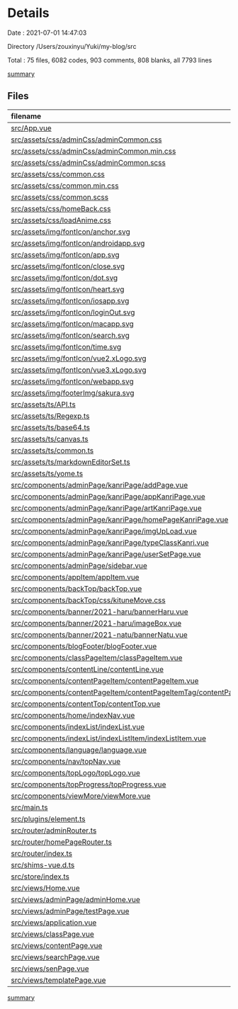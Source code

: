 # Details

Date : 2021-07-01 14:47:03

Directory /Users/zouxinyu/Yuki/my-blog/src

Total : 75 files,  6082 codes, 903 comments, 808 blanks, all 7793 lines

[summary](results.md)

## Files
| filename | language | code | comment | blank | total |
| :--- | :--- | ---: | ---: | ---: | ---: |
| [src/App.vue](/src/App.vue) | Vue | 83 | 7 | 16 | 106 |
| [src/assets/css/adminCss/adminCommon.css](/src/assets/css/adminCss/adminCommon.css) | CSS | 15 | 6 | 4 | 25 |
| [src/assets/css/adminCss/adminCommon.min.css](/src/assets/css/adminCss/adminCommon.min.css) | CSS | 1 | 0 | 1 | 2 |
| [src/assets/css/adminCss/adminCommon.scss](/src/assets/css/adminCss/adminCommon.scss) | SCSS | 17 | 8 | 4 | 29 |
| [src/assets/css/common.css](/src/assets/css/common.css) | CSS | 1 | 0 | 0 | 1 |
| [src/assets/css/common.min.css](/src/assets/css/common.min.css) | CSS | 1 | 0 | 0 | 1 |
| [src/assets/css/common.scss](/src/assets/css/common.scss) | SCSS | 3 | 4 | 2 | 9 |
| [src/assets/css/homeBack.css](/src/assets/css/homeBack.css) | CSS | 52 | 3 | 8 | 63 |
| [src/assets/css/loadAnime.css](/src/assets/css/loadAnime.css) | CSS | 54 | 1 | 7 | 62 |
| [src/assets/img/fontIcon/anchor.svg](/src/assets/img/fontIcon/anchor.svg) | XML | 1 | 0 | 0 | 1 |
| [src/assets/img/fontIcon/androidapp.svg](/src/assets/img/fontIcon/androidapp.svg) | XML | 1 | 0 | 0 | 1 |
| [src/assets/img/fontIcon/app.svg](/src/assets/img/fontIcon/app.svg) | XML | 1 | 0 | 0 | 1 |
| [src/assets/img/fontIcon/close.svg](/src/assets/img/fontIcon/close.svg) | XML | 1 | 0 | 0 | 1 |
| [src/assets/img/fontIcon/dot.svg](/src/assets/img/fontIcon/dot.svg) | XML | 1 | 0 | 0 | 1 |
| [src/assets/img/fontIcon/heart.svg](/src/assets/img/fontIcon/heart.svg) | XML | 1 | 0 | 0 | 1 |
| [src/assets/img/fontIcon/iosapp.svg](/src/assets/img/fontIcon/iosapp.svg) | XML | 1 | 0 | 0 | 1 |
| [src/assets/img/fontIcon/loginOut.svg](/src/assets/img/fontIcon/loginOut.svg) | XML | 1 | 0 | 0 | 1 |
| [src/assets/img/fontIcon/macapp.svg](/src/assets/img/fontIcon/macapp.svg) | XML | 1 | 0 | 0 | 1 |
| [src/assets/img/fontIcon/search.svg](/src/assets/img/fontIcon/search.svg) | XML | 1 | 0 | 0 | 1 |
| [src/assets/img/fontIcon/time.svg](/src/assets/img/fontIcon/time.svg) | XML | 1 | 0 | 0 | 1 |
| [src/assets/img/fontIcon/vue2.xLogo.svg](/src/assets/img/fontIcon/vue2.xLogo.svg) | XML | 1 | 0 | 0 | 1 |
| [src/assets/img/fontIcon/vue3.xLogo.svg](/src/assets/img/fontIcon/vue3.xLogo.svg) | XML | 1 | 0 | 0 | 1 |
| [src/assets/img/fontIcon/webapp.svg](/src/assets/img/fontIcon/webapp.svg) | XML | 1 | 0 | 0 | 1 |
| [src/assets/img/footerImg/sakura.svg](/src/assets/img/footerImg/sakura.svg) | XML | 25 | 0 | 0 | 25 |
| [src/assets/ts/API.ts](/src/assets/ts/API.ts) | TypeScript | 2 | 7 | 2 | 11 |
| [src/assets/ts/Regexp.ts](/src/assets/ts/Regexp.ts) | TypeScript | 4 | 6 | 2 | 12 |
| [src/assets/ts/base64.ts](/src/assets/ts/base64.ts) | TypeScript | 14 | 9 | 1 | 24 |
| [src/assets/ts/canvas.ts](/src/assets/ts/canvas.ts) | TypeScript | 93 | 12 | 10 | 115 |
| [src/assets/ts/common.ts](/src/assets/ts/common.ts) | TypeScript | 69 | 46 | 15 | 130 |
| [src/assets/ts/markdownEditorSet.ts](/src/assets/ts/markdownEditorSet.ts) | TypeScript | 54 | 25 | 13 | 92 |
| [src/assets/ts/yome.ts](/src/assets/ts/yome.ts) | TypeScript | 18 | 1 | 2 | 21 |
| [src/components/adminPage/kanriPage/addPage.vue](/src/components/adminPage/kanriPage/addPage.vue) | Vue | 421 | 79 | 51 | 551 |
| [src/components/adminPage/kanriPage/appKanriPage.vue](/src/components/adminPage/kanriPage/appKanriPage.vue) | Vue | 191 | 30 | 26 | 247 |
| [src/components/adminPage/kanriPage/artKanriPage.vue](/src/components/adminPage/kanriPage/artKanriPage.vue) | Vue | 161 | 41 | 20 | 222 |
| [src/components/adminPage/kanriPage/homePageKanriPage.vue](/src/components/adminPage/kanriPage/homePageKanriPage.vue) | Vue | 135 | 24 | 12 | 171 |
| [src/components/adminPage/kanriPage/imgUpLoad.vue](/src/components/adminPage/kanriPage/imgUpLoad.vue) | Vue | 87 | 8 | 13 | 108 |
| [src/components/adminPage/kanriPage/typeClassKanri.vue](/src/components/adminPage/kanriPage/typeClassKanri.vue) | Vue | 6 | 0 | 1 | 7 |
| [src/components/adminPage/kanriPage/userSetPage.vue](/src/components/adminPage/kanriPage/userSetPage.vue) | Vue | 214 | 32 | 35 | 281 |
| [src/components/adminPage/sidebar.vue](/src/components/adminPage/sidebar.vue) | Vue | 81 | 4 | 9 | 94 |
| [src/components/appItem/appItem.vue](/src/components/appItem/appItem.vue) | Vue | 88 | 2 | 14 | 104 |
| [src/components/backTop/backTop.vue](/src/components/backTop/backTop.vue) | Vue | 121 | 34 | 21 | 176 |
| [src/components/backTop/css/kituneMove.css](/src/components/backTop/css/kituneMove.css) | CSS | 301 | 2 | 42 | 345 |
| [src/components/banner/2021-haru/bannerHaru.vue](/src/components/banner/2021-haru/bannerHaru.vue) | Vue | 354 | 42 | 10 | 406 |
| [src/components/banner/2021-haru/imageBox.vue](/src/components/banner/2021-haru/imageBox.vue) | Vue | 36 | 1 | 3 | 40 |
| [src/components/banner/2021-natu/bannerNatu.vue](/src/components/banner/2021-natu/bannerNatu.vue) | Vue | 81 | 23 | 10 | 114 |
| [src/components/blogFooter/blogFooter.vue](/src/components/blogFooter/blogFooter.vue) | Vue | 72 | 0 | 13 | 85 |
| [src/components/classPageItem/classPageItem.vue](/src/components/classPageItem/classPageItem.vue) | Vue | 144 | 15 | 20 | 179 |
| [src/components/contentLine/contentLine.vue](/src/components/contentLine/contentLine.vue) | Vue | 55 | 0 | 10 | 65 |
| [src/components/contentPageItem/contentPageItem.vue](/src/components/contentPageItem/contentPageItem.vue) | Vue | 178 | 21 | 30 | 229 |
| [src/components/contentPageItem/contentPageItemTag/contentPageItemTag.vue](/src/components/contentPageItem/contentPageItemTag/contentPageItemTag.vue) | Vue | 35 | 0 | 6 | 41 |
| [src/components/contentTop/contentTop.vue](/src/components/contentTop/contentTop.vue) | Vue | 109 | 9 | 16 | 134 |
| [src/components/home/indexNav.vue](/src/components/home/indexNav.vue) | Vue | 82 | 2 | 13 | 97 |
| [src/components/indexList/indexList.vue](/src/components/indexList/indexList.vue) | Vue | 182 | 33 | 28 | 243 |
| [src/components/indexList/indexListItem/indexListItem.vue](/src/components/indexList/indexListItem/indexListItem.vue) | Vue | 20 | 1 | 7 | 28 |
| [src/components/language/language.vue](/src/components/language/language.vue) | Vue | 58 | 4 | 10 | 72 |
| [src/components/nav/topNav.vue](/src/components/nav/topNav.vue) | Vue | 374 | 54 | 53 | 481 |
| [src/components/topLogo/topLogo.vue](/src/components/topLogo/topLogo.vue) | Vue | 91 | 8 | 13 | 112 |
| [src/components/topProgress/topProgress.vue](/src/components/topProgress/topProgress.vue) | Vue | 58 | 19 | 12 | 89 |
| [src/components/viewMore/viewMore.vue](/src/components/viewMore/viewMore.vue) | Vue | 44 | 0 | 9 | 53 |
| [src/main.ts](/src/main.ts) | TypeScript | 94 | 33 | 20 | 147 |
| [src/plugins/element.ts](/src/plugins/element.ts) | TypeScript | 6 | 0 | 2 | 8 |
| [src/router/adminRouter.ts](/src/router/adminRouter.ts) | TypeScript | 76 | 6 | 1 | 83 |
| [src/router/homePageRouter.ts](/src/router/homePageRouter.ts) | TypeScript | 67 | 6 | 2 | 75 |
| [src/router/index.ts](/src/router/index.ts) | TypeScript | 10 | 6 | 5 | 21 |
| [src/shims-vue.d.ts](/src/shims-vue.d.ts) | TypeScript | 18 | 7 | 2 | 27 |
| [src/store/index.ts](/src/store/index.ts) | TypeScript | 63 | 10 | 2 | 75 |
| [src/views/Home.vue](/src/views/Home.vue) | Vue | 264 | 39 | 33 | 336 |
| [src/views/adminPage/adminHome.vue](/src/views/adminPage/adminHome.vue) | Vue | 76 | 11 | 11 | 98 |
| [src/views/adminPage/testPage.vue](/src/views/adminPage/testPage.vue) | Vue | 69 | 0 | 3 | 72 |
| [src/views/application.vue](/src/views/application.vue) | Vue | 144 | 13 | 19 | 176 |
| [src/views/classPage.vue](/src/views/classPage.vue) | Vue | 220 | 19 | 23 | 262 |
| [src/views/contentPage.vue](/src/views/contentPage.vue) | Vue | 294 | 90 | 40 | 424 |
| [src/views/searchPage.vue](/src/views/searchPage.vue) | Vue | 220 | 19 | 23 | 262 |
| [src/views/senPage.vue](/src/views/senPage.vue) | Vue | 126 | 17 | 19 | 162 |
| [src/views/templatePage.vue](/src/views/templatePage.vue) | Vue | 36 | 4 | 9 | 49 |

[summary](results.md)